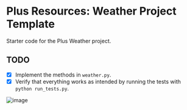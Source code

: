 # Plus Resources: Weather Project Template

Starter code for the Plus Weather project.

## TODO

- [x] Implement the methods in `weather.py`.
- [x] Verify that everything works as intended by running the tests with `python run_tests.py`.

![image](https://github.com/user-attachments/assets/2517da5d-75a9-489d-a9a6-7e9f563e3ffe)

